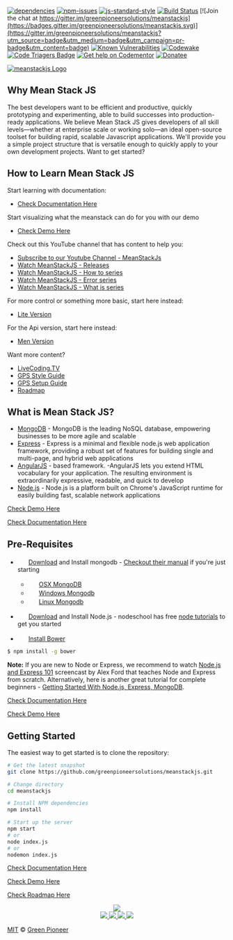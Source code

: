 [![dependencies](https://david-dm.org/greenpioneersolutions/meanstackjs.svg)](https://david-dm.org/greenpioneersolutions/meanstackjs)
[![npm-issues](https://img.shields.io/github/issues/greenpioneersolutions/meanstackjs.svg)](https://github.com/greenpioneersolutions/meanstackjs/issues)
[![js-standard-style](https://img.shields.io/badge/code%20style-standard-brightgreen.svg)](http://standardjs.com/)
[![Build Status](https://travis-ci.org/greenpioneersolutions/meanstackjs.svg?branch=master)](https://travis-ci.org/greenpioneersolutions/meanstackjs)
[![Join the chat at https://gitter.im/greenpioneersolutions/meanstackjs](https://badges.gitter.im/greenpioneersolutions/meanstackjs.svg)](https://gitter.im/greenpioneersolutions/meanstackjs?utm_source=badge&utm_medium=badge&utm_campaign=pr-badge&utm_content=badge)
[![Known Vulnerabilities](https://snyk.io/test/github/greenpioneersolutions/meanstackjs/badge.svg)](https://snyk.io/test/github/greenpioneersolutions/meanstackjs/badge.svg)
[![Codewake](https://www.codewake.com/badges/codewake2.svg)](https://www.codewake.com/p/meanstackjs)
[![Code Triagers Badge](https://www.codetriage.com/greenpioneersolutions/meanstackjs/badges/users.svg)](https://www.codetriage.com/greenpioneersolutions/meanstackjs)
[![Get help on Codementor](https://cdn.codementor.io/badges/get_help_github.svg)](https://www.codementor.io/jasonhumphrey?utm_source=github&utm_medium=button&utm_term=jasonhumphrey&utm_campaign=github)
[![Donatee](https://img.shields.io/badge/paypal-donate-blue.svg)](https://paypal.me/greenpioneer)

[![meanstackjs Logo](http://meanstackjs.com/images/logo/header3x.png)](http://meanstackjs.com/)



Why Mean Stack JS
-----------------

The best developers want to be efficient and productive, quickly prototyping and experimenting, able to build successes into production-ready applications. We believe Mean Stack JS gives developers of all skill levels—whether at enterprise scale or working solo—an ideal open-source toolset for building rapid, scalable Javascript applications. We'll provide you a simple project structure that is versatile enough to quickly apply to your own development projects. Want to get started?


How to Learn Mean Stack JS
-----------------
Start learning with documentation:
* [Check Documentation Here](https://github.com/greenpioneersolutions/meanstackjs/wiki)

Start visualizing what the meanstack can do for you with our demo
* [Check Demo Here](https://meanstackjs.herokuapp.com/)

Check out this YouTube channel that has content to help you:
* [Subscribe to our Youtube Channel - MeanStackJs](https://www.youtube.com/channel/UC5lpSv5tNowgWxC9crTl97g)
* [Watch MeanStackJS - Releases](https://www.youtube.com/playlist?list=PLhJ-Q2setTdrhK1m0F1lUfZsIzBbw6wny)
* [Watch MeanStackJS - How to series](https://www.youtube.com/playlist?list=PLhJ-Q2setTdqgwW6U39s_oMAehgtXa15O)
* [Watch MeanStackJS - Error series](https://www.youtube.com/playlist?list=PLhJ-Q2setTdr19ha6bx7jt6Bu2RCM5c5_)
* [Watch MeanStackJS - What is series](https://www.youtube.com/playlist?list=PLhJ-Q2setTdpkHfA-mDMSjl4Wv-trKlY8)

For more control or something more basic, start here instead:
* [Lite Version](https://github.com/greenpioneersolutions/meanstackjs-lite)

For the Api version, start here instead:
* [Men Version](https://github.com/greenpioneersolutions/menstackjs)

Want more content?
* [LiveCoding.TV](https://www.livecoding.tv/greenpioneer/)
* [GPS Style Guide](https://github.com/greenpioneersolutions/gps-style-guide)
* [GPS Setup Guide](https://github.com/greenpioneersolutions/gps-setup-guide)
* [Roadmap](https://github.com/greenpioneersolutions/meanstackjs/wiki/Roadmap)

What is Mean Stack JS?
-----------------

- [MongoDB](https://www.mongodb.org/) - MongoDB is the leading NoSQL database, empowering businesses to be more agile and scalable
- [Express](http://expressjs.com/) - Express is a minimal and flexible node.js web application framework, providing a robust set of features for building single and multi-page, and hybrid web applications
- [AngularJS](https://angularjs.org/) - based framework. -AngularJS lets you extend HTML vocabulary for your application. The resulting environment is extraordinarily expressive, readable, and quick to develop
- [Node.js](http://www.nodejs.org/) - Node.js is a platform built on Chrome's JavaScript runtime for easily building fast, scalable network applications

[Check Demo Here](https://meanstackjs.herokuapp.com/)

[Check Documentation Here](https://github.com/greenpioneersolutions/meanstackjs/wiki)

Pre-Requisites
-------------

- <img src="https://www.mongodb.com/assets/global/favicon-bf23af61025ab0705dc84c3315c67e402d30ed0cba66caff15de0d57974d58ff.ico" height="17">&nbsp; [Download](https://www.mongodb.org/downloads) and Install mongodb - <a href="https://docs.mongodb.org/manual/">Checkout their manual</a> if you're just starting
  - <img src="http://deluge-torrent.org/images/apple-logo.gif" height="17">&nbsp; [OSX MongoDB](https://docs.mongodb.org/manual/tutorial/install-mongodb-on-os-x/)
  - <img src="http://dc942d419843af05523b-ff74ae13537a01be6cfec5927837dcfe.r14.cf1.rackcdn.com/wp-content/uploads/windows-8-50x50.jpg" height="17">&nbsp; [Windows Mongodb](https://docs.mongodb.org/manual/tutorial/install-mongodb-on-windows/)
  - <img src="https://lh5.googleusercontent.com/-2YS1ceHWyys/AAAAAAAAAAI/AAAAAAAAAAc/0LCb_tsTvmU/s46-c-k/photo.jpg" height="17">&nbsp; [Linux Mongodb](https://docs.mongodb.org/manual/administration/install-on-linux/)
- <img src="https://nodejs.org/static/apple-touch-icon.png" height="17">&nbsp; [Download](http://nodejs.org) and Install Node.js  - nodeschool has free <a href=" http://nodeschool.io/#workshoppers">node tutorials</a> to get you started

- <img src="http://bower.io/img/bower-logo.png" height="17">&nbsp; [Install Bower](http://bower.io/)
```bash
$ npm install -g bower
```

**Note:** If you are new to Node or Express, we recommend to watch
[Node.js and Express 101](https://www.youtube.com/watch?v=BN0JlMZCtNU)
screencast by Alex Ford that teaches Node and Express from scratch. Alternatively,
here is another great tutorial for complete beginners - [Getting Started With Node.js, Express, MongoDB](http://cwbuecheler.com/web/tutorials/2013/node-express-mongo/).

[Check Documentation Here](https://github.com/greenpioneersolutions/meanstackjs/wiki)

[Check Demo Here](https://meanstackjs.herokuapp.com/)

Getting Started
---------------

The easiest way to get started is to clone the repository:

```bash
# Get the latest snapshot
git clone https://github.com/greenpioneersolutions/meanstackjs.git

# Change directory
cd meanstackjs

# Install NPM dependencies
npm install

# Start up the server
npm start
# or
node index.js
# or
nodemon index.js
```

[Check Documentation Here](https://github.com/greenpioneersolutions/meanstackjs/wiki)

[Check Demo Here](https://meanstackjs.herokuapp.com/)

[Check Roadmap Here](https://github.com/greenpioneersolutions/meanstackjs/wiki/Roadmap)

[express]: <http://expressjs.com>
[AngularJS]: <http://angularjs.org>
[node.js]: <http://nodejs.org>
[license]: http://showalicense.com/?fullname=Green%20Pioneer%20%3Cgreen%40greenpioneersolutions.com%3E&year=2016#license-mit
[website]: http://greenpioneersolutions.com/


<div align="center">
  <img src="http://greenpioneersolutions.com/img/icons/apple-icon-180x180.png"><br>
  <a href="https://www.facebook.com/Green-Pioneer-Solutions-1023752974341910">
    <img src="https://greenpioneer.github.io/images/social-1_square-facebook.svg">
  </a>
  <a href="https://twitter.com/greenpioneerdev">
    <img src="https://greenpioneer.github.io/images/social-1_logo-twitter.svg">
  </a>
  <a href="https://github.com/greenpioneersolutions">
    <img src="https://greenpioneer.github.io/images/social-1_logo-github.svg">
  </a>
  <a href="http://greenpioneersolutions.com/">
    <img src="https://greenpioneer.github.io/images/social-1_logo-blogger.svg">
  </a>
 </div>


[MIT][license] © [Green Pioneer][website]

